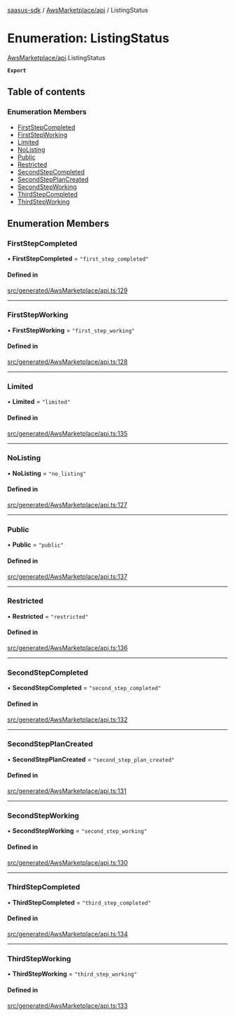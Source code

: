 [saasus-sdk](../README.md) / [AwsMarketplace/api](../modules/AwsMarketplace_api.md) / ListingStatus

# Enumeration: ListingStatus

[AwsMarketplace/api](../modules/AwsMarketplace_api.md).ListingStatus

**`Export`**

## Table of contents

### Enumeration Members

- [FirstStepCompleted](AwsMarketplace_api.ListingStatus.md#firststepcompleted)
- [FirstStepWorking](AwsMarketplace_api.ListingStatus.md#firststepworking)
- [Limited](AwsMarketplace_api.ListingStatus.md#limited)
- [NoListing](AwsMarketplace_api.ListingStatus.md#nolisting)
- [Public](AwsMarketplace_api.ListingStatus.md#public)
- [Restricted](AwsMarketplace_api.ListingStatus.md#restricted)
- [SecondStepCompleted](AwsMarketplace_api.ListingStatus.md#secondstepcompleted)
- [SecondStepPlanCreated](AwsMarketplace_api.ListingStatus.md#secondstepplancreated)
- [SecondStepWorking](AwsMarketplace_api.ListingStatus.md#secondstepworking)
- [ThirdStepCompleted](AwsMarketplace_api.ListingStatus.md#thirdstepcompleted)
- [ThirdStepWorking](AwsMarketplace_api.ListingStatus.md#thirdstepworking)

## Enumeration Members

### FirstStepCompleted

• **FirstStepCompleted** = ``"first_step_completed"``

#### Defined in

[src/generated/AwsMarketplace/api.ts:129](https://github.com/saasus-platform/saasus-sdk-javascript/blob/55abc15/src/generated/AwsMarketplace/api.ts#L129)

___

### FirstStepWorking

• **FirstStepWorking** = ``"first_step_working"``

#### Defined in

[src/generated/AwsMarketplace/api.ts:128](https://github.com/saasus-platform/saasus-sdk-javascript/blob/55abc15/src/generated/AwsMarketplace/api.ts#L128)

___

### Limited

• **Limited** = ``"limited"``

#### Defined in

[src/generated/AwsMarketplace/api.ts:135](https://github.com/saasus-platform/saasus-sdk-javascript/blob/55abc15/src/generated/AwsMarketplace/api.ts#L135)

___

### NoListing

• **NoListing** = ``"no_listing"``

#### Defined in

[src/generated/AwsMarketplace/api.ts:127](https://github.com/saasus-platform/saasus-sdk-javascript/blob/55abc15/src/generated/AwsMarketplace/api.ts#L127)

___

### Public

• **Public** = ``"public"``

#### Defined in

[src/generated/AwsMarketplace/api.ts:137](https://github.com/saasus-platform/saasus-sdk-javascript/blob/55abc15/src/generated/AwsMarketplace/api.ts#L137)

___

### Restricted

• **Restricted** = ``"restricted"``

#### Defined in

[src/generated/AwsMarketplace/api.ts:136](https://github.com/saasus-platform/saasus-sdk-javascript/blob/55abc15/src/generated/AwsMarketplace/api.ts#L136)

___

### SecondStepCompleted

• **SecondStepCompleted** = ``"second_step_completed"``

#### Defined in

[src/generated/AwsMarketplace/api.ts:132](https://github.com/saasus-platform/saasus-sdk-javascript/blob/55abc15/src/generated/AwsMarketplace/api.ts#L132)

___

### SecondStepPlanCreated

• **SecondStepPlanCreated** = ``"second_step_plan_created"``

#### Defined in

[src/generated/AwsMarketplace/api.ts:131](https://github.com/saasus-platform/saasus-sdk-javascript/blob/55abc15/src/generated/AwsMarketplace/api.ts#L131)

___

### SecondStepWorking

• **SecondStepWorking** = ``"second_step_working"``

#### Defined in

[src/generated/AwsMarketplace/api.ts:130](https://github.com/saasus-platform/saasus-sdk-javascript/blob/55abc15/src/generated/AwsMarketplace/api.ts#L130)

___

### ThirdStepCompleted

• **ThirdStepCompleted** = ``"third_step_completed"``

#### Defined in

[src/generated/AwsMarketplace/api.ts:134](https://github.com/saasus-platform/saasus-sdk-javascript/blob/55abc15/src/generated/AwsMarketplace/api.ts#L134)

___

### ThirdStepWorking

• **ThirdStepWorking** = ``"third_step_working"``

#### Defined in

[src/generated/AwsMarketplace/api.ts:133](https://github.com/saasus-platform/saasus-sdk-javascript/blob/55abc15/src/generated/AwsMarketplace/api.ts#L133)
